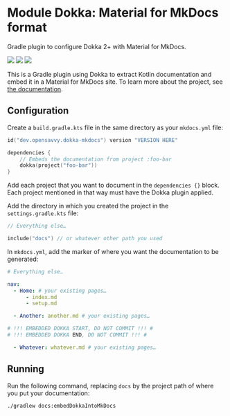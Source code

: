 # Module Dokka: Material for MkDocs format

Gradle plugin to configure Dokka 2+ with Material for MkDocs.

<a href="https://search.maven.org/search?q=g:%22dev.opensavvy.dokka.mkdocs%22%20AND%20a:%22dokka-mkdocs%22"><img src="https://img.shields.io/maven-central/v/dev.opensavvy.dokka.mkdocs/dokka-mkdocs.svg?label=Maven%20Central"></a>
<a href="https://opensavvy.dev/open-source/stability.html"><img src="https://badgen.net/static/Stability/alpha/purple"></a>
<a href="https://javadoc.io/doc/dev.opensavvy.dokka.mkdocs/dokka-mkdocs"><img src="https://badgen.net/static/Other%20versions/javadoc.io/blue"></a>

This is a Gradle plugin using Dokka to extract Kotlin documentation and embed it in a Material for MkDocs site. To learn more about the project, see [the documentation](https://opensavvy.gitlab.io/automation/dokka-material-mkdocs/docs/).

## Configuration

Create a `build.gradle.kts` file in the same directory as your `mkdocs.yml` file:
```kotlin
id("dev.opensavvy.dokka-mkdocs") version "VERSION HERE" 

dependencies {
    // Embeds the documentation from project :foo-bar
    dokka(project("foo-bar"))
}
```

Add each project that you want to document in the `dependencies {}` block. Each project mentioned in that way must have the Dokka plugin applied.

Add the directory in which you created the project in the `settings.gradle.kts` file:
```kotlin
// Everything else…

include("docs") // or whatever other path you used
```

In `mkdocs.yml`, add the marker of where you want the documentation to be generated:
```yaml
# Everything else…

nav:
  - Home: # your existing pages…
      - index.md
      - setup.md

  - Another: another.md # your existing pages…

# !!! EMBEDDED DOKKA START, DO NOT COMMIT !!! #
# !!! EMBEDDED DOKKA END, DO NOT COMMIT !!! #

  - Whatever: whatever.md # your existing pages…
```

## Running

Run the following command, replacing `docs` by the project path of where you put your documentation:
```shell
./gradlew docs:embedDokkaIntoMkDocs
```
